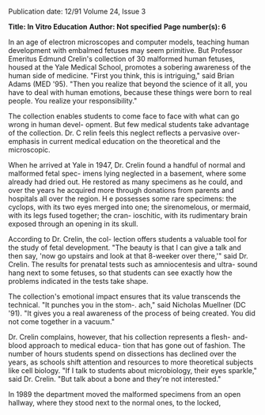 Publication date: 12/91
Volume 24, Issue 3

**Title: In Vitro Education**
**Author: Not specified**
**Page number(s): 6**

In an age of electron microscopes and 
computer models, teaching human 
development with embalmed fetuses 
may seem primitive. But Professor 
Emeritus Edmund Crelin's collection 
of 30 malformed human fetuses, 
housed at the Yale Medical School, 
promotes a sobering awareness of the 
human side of medicine. "First you 
think, this 
is 
intriguing," said 
Brian 
Adams 
(MED 
'95). 
"Then you realize that 
beyond the science of it 
all, you have to deal with 
human emotions, because 
these things were born to 
real people. You realize 
your responsibility." 

The 
collection 
enables students to come 
face to face with what can 
go wrong in human devel-
opment. But few medical 
students take advantage of 
the collection. Dr. C relin 
feels this neglect reflects a 
pervasive over-emphasis in 
current medical education 
on the theoretical and the 
microscopic. 

When he arrived at 
Yale in 1947, Dr. Crelin 
found a handful of normal 
and malformed fetal spec-
imens lying neglected in a 
basement, where some 
already had dried out. He 
restored as many specimens as he 
could, and over the years he acquired 
more through donations from parents 
and hospitals all over the region. H e 
possesses some rare specimens: the 
cyclops, with its two eyes merged into 
one; the sirenomelous, or mermaid, 
with its legs fused together; the cran-
ioschitic, with its rudimentary brain 
exposed through an opening in its 
skull. 

According to Dr. Crelin, the col-
lection offers students a valuable tool 
for the study of fetal development. 
"The beauty is that I can give a talk 
and then say, 'now go upstairs and 
look at that 8-weeker over there,'" said 
Dr. Crelin. The results for prenatal 
tests such as amniocentesis and ultra-
sound hang next to some fetuses, so 
that students can see exactly how the 
problems indicated in the tests take 
shape. 

The collection's emotional impact 
ensures that its value transcends the 
technical. "It punches you in the stom-. 
ach," said Nicholas Muellner (DC 
'91). "It gives you a real awareness of 
the process of being created. You did 
not come together in a vacuum." 

Dr. Crelin complains, however, 
that his collection represents a flesh-
and-blood approach to medical educa-
tion that has gone out of fashion. The 
number of hours students spend on 
dissections has declined over the years, 
as schools shift attention and resources 
to more theoretical subjects like cell 
biology. "If I talk to students about 
microbiology, their eyes sparkle," said 
Dr. Crelin. "But talk about a bone and 
they're not interested." 

In 1989 the department moved 
the malformed specimens from an 
open hallway, where they stood next to 
the normal ones, to the locked,